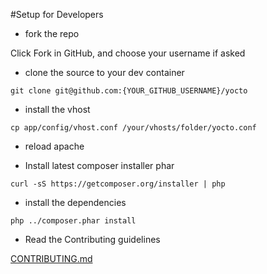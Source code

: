 #Setup for Developers

 - fork the repo

 Click Fork in GitHub, and choose your username if asked

 - clone the source to your dev container

 `git clone git@github.com:{YOUR_GITHUB_USERNAME}/yocto`

 - install the vhost

`cp app/config/vhost.conf /your/vhosts/folder/yocto.conf`

 - reload apache

 - Install latest composer installer phar

 `curl -sS https://getcomposer.org/installer | php`

  - install the dependencies

`php ../composer.phar install`

 - Read the Contributing guidelines

 [CONTRIBUTING.md](../CONTRIBUTING.md)
